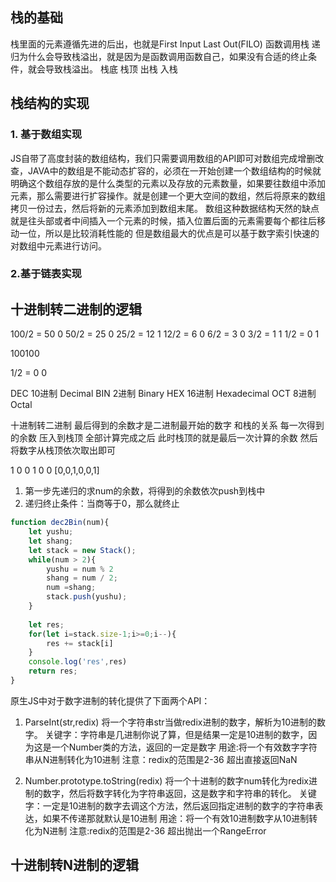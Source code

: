 ## 栈的基础
栈里面的元素遵循先进的后出，也就是First Input Last Out(FILO)
函数调用栈
递归为什么会导致栈溢出，就是因为是函数调用函数自己，如果没有合适的终止条件，就会导致栈溢出。
栈底
栈顶
出栈
入栈

## 栈结构的实现
### 1. 基于数组实现
JS自带了高度封装的数组结构，我们只需要调用数组的API即可对数组完成增删改查，JAVA中的数组是不能动态扩容的，必须在一开始创建一个数组结构的时候就明确这个数组存放的是什么类型的元素以及存放的元素数量，如果要往数组中添加元素，那么需要进行扩容操作。就是创建一个更大空间的数组，然后将原来的数组拷贝一份过去，然后将新的元素添加到数组末尾。
数组这种数据结构天然的缺点就是往头部或者中间插入一个元素的时候，插入位置后面的元素需要每个都往后移动一位，所以是比较消耗性能的
但是数组最大的优点是可以基于数字索引快速的对数组中元素进行访问。

### 2.基于链表实现


## 十进制转二进制的逻辑
100/2 = 50 0
50/2 = 25 0
25/2 = 12 1
12/2 = 6 0
6/2 = 3 0
3/2 = 1 1
1/2 = 0 1

100100

1/2 = 0 0



DEC 10进制 Decimal
BIN 2进制 Binary
HEX 16进制 Hexadecimal
OCT 8进制 Octal

十进制转二进制 最后得到的余数才是二进制最开始的数字
和栈的关系
每一次得到的余数 压入到栈顶
全部计算完成之后
此时栈顶的就是最后一次计算的余数
然后将数字从栈顶依次取出即可

1
0
0
1
0
0
[0,0,1,0,0,1]





1. 第一步先递归的求num的余数，将得到的余数依次push到栈中
2. 递归终止条件：当商等于0，那么就终止
```js
function dec2Bin(num){
	let yushu;
	let shang;
	let stack = new Stack();
	while(num > 2){
		yushu = num % 2
		shang = num / 2;
		num =shang;
		stack.push(yushu);
	}
	
	let res;
	for(let i=stack.size-1;i>=0;i--){
		res += stack[i]
	}
	console.log('res',res)
	return res;
}

```


原生JS中对于数字进制的转化提供了下面两个API：
1. ParseInt(str,redix) 将一个字符串str当做redix进制的数字，解析为10进制的数字。
关键字：字符串是几进制你说了算，但是结果一定是10进制的数字，因为这是一个Number类的方法，返回的一定是数字
用途:将一个有效数字字符串从N进制转化为10进制
注意：redix的范围是2-36 超出直接返回NaN

2. Number.prototype.toString(redix) 将一个十进制的数字num转化为redix进制的数字，然后将数字转化为字符串返回，这是数字和字符串的转化。
关键字：一定是10进制的数字去调这个方法，然后返回指定进制的数字的字符串表达，如果不传递那就默认是10进制
用途：将一个有效10进制数字从10进制转化为N进制
注意:redix的范围是2-36 超出抛出一个RangeError



## 十进制转N进制的逻辑
